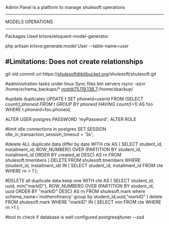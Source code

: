 Admin Panel is  a platform to manage shulesoft operations


-------------------------------------------------------------------------------

MODELS OPERATIONS

-------------------------------------------------------------------------------


Packages Used
krlove/eloquent-model-generator

php artisan krlove:generate:model User --table-name=user

#Limitations: Does not create relationships 
--------------------------------------------------------------------------------

git old commit url
https://shulesoft@bitbucket.org/shulesoft/shulesoft.git

#administration tasks under linux
Sync files btn servers
 rsync -azvr /home/schema_backups/* root@75.119.138.7:/home/sbackup/

#update duplicates
UPDATE t SET phoneid=userid FROM (SELECT count(*),phoneid FROM t GROUP BY phoneid HAVING count(*)>1) AS foo WHERE t.phoneid=foo.phoneid;

ALTER USER postgres PASSWORD 'myPassword';
ALTER ROLE

#limit idle connections in postgres
SET SESSION idle_in_transaction_session_timeout = '3s';

#delete ALL duplicate data differ by date
WITH cte AS (
  SELECT student_id, installment_id,
         ROW_NUMBER() OVER (PARTITION BY student_id, installment_id ORDER BY created_at DESC) AS rn
  FROM shulesoft.tmembers
)
DELETE FROM shulesoft.tmembers
WHERE (student_id, installment_id) IN (
  SELECT student_id, installment_id
  FROM cte
  WHERE rn > 1
);


#DELETE all duplicate data keep one
WITH cte AS (
  SELECT student_id, uuid, min("markID"),
         ROW_NUMBER() OVER (PARTITION BY student_id, uuid ORDER BY "markID" DESC) AS rn
  FROM shulesoft.mark where schema_name='motherofmercy' group by student_id,uuid,"markID"
)
delete FROM shulesoft.mark
WHERE "markID" IN (
  SELECT min
  FROM cte
  WHERE rn >1
);

#tool to check if database is well configured
postgresqltuner --ssd